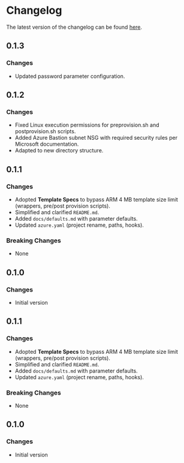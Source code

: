 # Changelog

The latest version of the changelog can be found [here](https://github.com/Azure/bicep-registry-modules/blob/main/avm/ptn/ai-ml/landing-zone/CHANGELOG.md).

## 0.1.3

### Changes

- Updated password parameter configuration.

## 0.1.2

### Changes

- Fixed Linux execution permissions for preprovision.sh and postprovision.sh scripts.
- Added Azure Bastion subnet NSG with required security rules per Microsoft documentation.
- Adapted to new directory structure.

## 0.1.1

### Changes

- Adopted **Template Specs** to bypass ARM 4 MB template size limit (wrappers, pre/post provision scripts).
- Simplified and clarified `README.md`.
- Added `docs/defaults.md` with parameter defaults.
- Updated `azure.yaml` (project rename, paths, hooks).

### Breaking Changes

- None

## 0.1.0

### Changes

- Initial version


## 0.1.1

### Changes

- Adopted **Template Specs** to bypass ARM 4 MB template size limit (wrappers, pre/post provision scripts).
- Simplified and clarified `README.md`.
- Added `docs/defaults.md` with parameter defaults.
- Updated `azure.yaml` (project rename, paths, hooks).

### Breaking Changes

- None

## 0.1.0

### Changes

- Initial version
